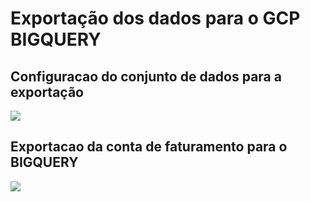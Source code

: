 # Exportação dos dados para o GCP BIGQUERY

## Configuracao do conjunto de dados para a exportação
<div>
  <img src=https://user-images.githubusercontent.com/44730545/204950207-1a589b0c-4001-4a80-aa56-1670400af6eb.png />
</div>

## Exportacao da conta de faturamento para o BIGQUERY
<div>
  <img src=https://user-images.githubusercontent.com/44730545/204949384-77868120-1628-412c-a6aa-4defe1ed49c5.png />
</div>

